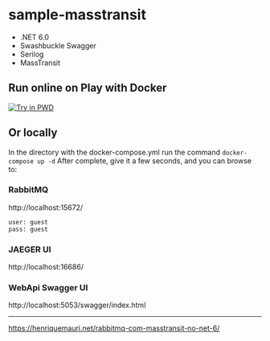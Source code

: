 # sample-masstransit

- .NET 6.0
- Swashbuckle Swagger
- Serilog
- MassTransit

## Run online on Play with Docker
[![Try in PWD](https://raw.githubusercontent.com/play-with-docker/stacks/master/assets/images/button.png)](https://labs.play-with-docker.com/?stack=https://raw.githubusercontent.com/hgmauri/sample-masstransit/master/pwd-docker-compose.yml)

## Or locally
In the directory with the docker-compose.yml run the command `docker-compose up -d`
After complete, give it a few seconds, and you can browse to:

### RabbitMQ
http://localhost:15672/
```
user: guest
pass: guest
```
### JAEGER UI
http://localhost:16686/

### WebApi Swagger UI
http://localhost:5053/swagger/index.html


---
https://henriquemauri.net/rabbitmq-com-masstransit-no-net-6/
